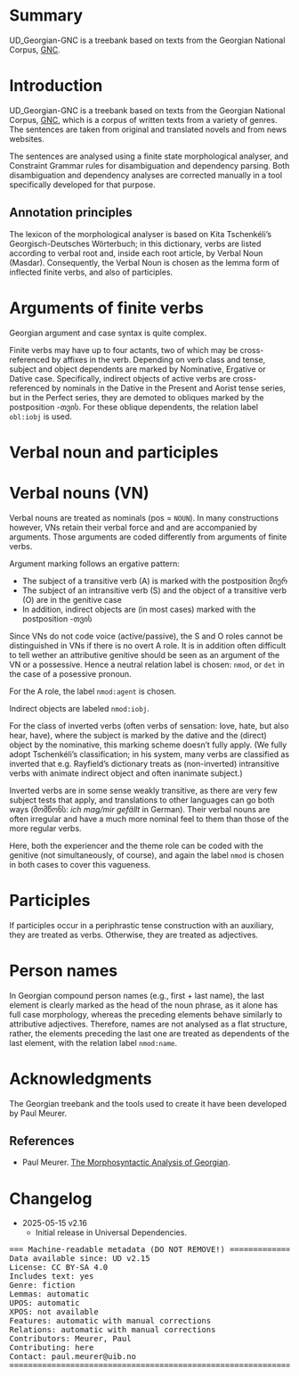 # Summary

UD_Georgian-GNC is a treebank based on texts from the Georgian National Corpus, [GNC](https://clarino.uib.no/gnc).

# Introduction

UD_Georgian-GNC is a treebank based on texts from the Georgian National Corpus, [GNC](https://clarino.uib.no/gnc), which is a corpus of written texts from a variety of genres. The sentences are taken from original and translated novels and from news websites.

The sentences are analysed using a finite state morphological analyser, and Constraint Grammar rules for disambiguation and dependency parsing. Both disambiguation and dependency analyses are corrected manually in a tool specifically developed for that purpose.

## Annotation principles

The lexicon of the morphological analyser is based on Kita Tschenkéli’s Georgisch-Deutsches Wörterbuch; in this dictionary, verbs are listed according to verbal root and, inside each root article, by Verbal Noun (Masdar). Consequently, the Verbal Noun is chosen as the lemma form of inflected finite verbs, and also of participles.

# Arguments of finite verbs

Georgian argument and case syntax is quite complex.

Finite verbs may have up to four actants, two of which may be cross-referenced by affixes in the verb. Depending on verb class and tense, subject and object dependents are marked by Nominative, Ergative or Dative case.
Specifically, indirect objects of active verbs are cross-referenced by nominals in the Dative in the Present and Aorist tense series, but in the Perfect series, they are demoted to obliques marked by the postposition -თვის. For these oblique dependents, the relation label `obl:iobj` is used.

# Verbal noun and participles

# Verbal nouns (VN)

Verbal nouns are treated as nominals (pos = `NOUN`). In many constructions however, VNs retain their verbal force and and are accompanied by arguments. Those arguments are coded differently from arguments of finite verbs.

Argument marking follows an ergative pattern:

* The subject of a transitive verb (A) is marked with the postposition მიერ
* The subject of an intransitive verb (S) and the object of a transitive verb (O) are in the genitive case
* In addition, indirect objects are (in most cases) marked with the postposition -თვის

Since VNs do not code voice (active/passive), the S and O roles cannot be distinguished in VNs if there is no overt A role. It is in addition often difficult to tell wether an attributive genitive should be seen as an argument of the VN or a possessive. Hence a neutral relation label is chosen: `nmod`, or `det` in the case of a posessive pronoun.

For the A role, the label `nmod:agent` is chosen.

Indirect objects are labeled `nmod:iobj`.

For the class of inverted verbs (often verbs of sensation: love, hate, but also hear, have), where the subject is marked by the dative and the (direct) object by the nominative, this marking scheme doesn’t fully apply. (We fully adopt Tschenkéli’s classification; in his system, many verbs are classified as inverted that e.g. Rayfield’s dictionary treats as (non-inverted) intransitive verbs with animate indirect object and often inanimate subject.)

Inverted verbs are in some sense weakly transitive, as there are very few subject tests that apply, and translations to other languages can go both ways (მომწონს: _ich mag/mir gefällt_ in German). Their verbal nouns are often irregular and have a much more nominal feel to them than those of the more regular verbs.

Here, both the experiencer and the theme role can be coded with the genitive (not simultaneously, of course), and again the label `nmod` is chosen in both cases to cover this vagueness.

# Participles

If participles occur in a periphrastic tense construction with an auxiliary, they are treated as verbs. Otherwise, they are treated as adjectives.

# Person names

In Georgian compound person names (e.g., first + last name), the last element is clearly marked as the head of the noun phrase, as it alone has full case morphology, whereas the preceding elements behave similarly to attributive adjectives. Therefore, names are not analysed as a flat structure, rather, the elements preceding the last one are treated as dependents of the last element, with the relation label `nmod:name`.

# Acknowledgments

The Georgian treebank and the tools used to create it have been developed by Paul Meurer.

## References

* Paul Meurer. [The Morphosyntactic Analysis of Georgian](https://clarino.uib.no/gnc/doc/Morphosyntactic-analysis-of-Georgian.pdf).

# Changelog

* 2025-05-15 v2.16
  * Initial release in Universal Dependencies.


<pre>
=== Machine-readable metadata (DO NOT REMOVE!) ================================
Data available since: UD v2.15
License: CC BY-SA 4.0
Includes text: yes
Genre: fiction
Lemmas: automatic
UPOS: automatic
XPOS: not available
Features: automatic with manual corrections
Relations: automatic with manual corrections
Contributors: Meurer, Paul
Contributing: here
Contact: paul.meurer@uib.no
===============================================================================
</pre>
